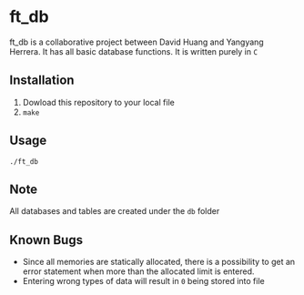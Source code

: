 # ft_db
ft_db is a collaborative project between David Huang and Yangyang Herrera. It has all basic database functions. It is written purely in `C`

## Installation
1. Dowload this repository to your local file
2. `make`

## Usage
`./ft_db`

## Note
All databases and tables are created under the `db` folder

## Known Bugs
- Since all memories are statically allocated, there is a possibility to get an error statement when more than the allocated limit is entered.
- Entering wrong types of data will result in `0` being stored into file

